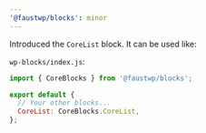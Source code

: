 ```yaml
---
'@faustwp/blocks': minor
---
```


Introduced the `CoreList` block. It can be used like:

`wp-blocks/index.js`:

```jsx
import { CoreBlocks } from '@faustwp/blocks';

export default {
  // Your other blocks...
  CoreList: CoreBlocks.CoreList,
};
```
